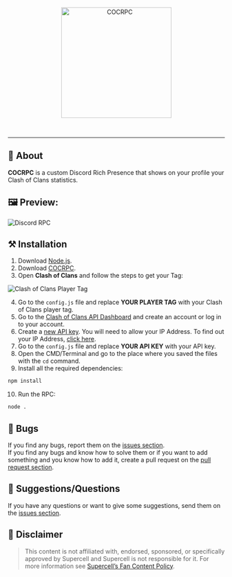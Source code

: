 <div align="center">
	<br>
	<p>
		<a target="_blank" href="https://github.com/Fastxyz/COCRPC" title="COCRPC">
			<img src="https://i.imgur.com/CBJXt2K.png" width="256" alt="COCRPC">
		</a>
	</p>
	<br>
</div>

<hr>

## **📙 About**

**COCRPC** is a custom Discord Rich Presence that shows on your profile your Clash of Clans statistics.

## **🖼️ Preview:**

<img alt="Discord RPC" src="https://i.imgur.com/NN98k5D.png">

## **⚒️ Installation**

1. Download [Node.js](https://nodejs.org/en/download).
2. Download [COCRPC](https://github.com/Fastxyz/COCRPC/archive/refs/heads/main.zip).
3. Open **Clash of Clans** and follow the steps to get your Tag:

  <img alt="Clash of Clans Player Tag" src="https://i.imgur.com/Rdo57QH.gif">

4. Go to the `config.js` file and replace **YOUR PLAYER TAG** with your Clash of Clans player tag.
5. Go to the [Clash of Clans API Dashboard](https://developer.clashofclans.com) and create an account or log in to your account.
6. Create a [new API key](https://developer.clashofclans.com/#/new-key). You will need to allow your IP Address. To find out your IP Address, [click here](https://nordvpn.com/what-is-my-ip).
7. Go to the `config.js` file and replace **YOUR API KEY** with your API key.
8. Open the CMD/Terminal and go to the place where you saved the files with the `cd` command.
9. Install all the required dependencies:

```cmd
npm install
```

10.   Run the RPC:

```cmd
node .
```

## 🐛 **Bugs**

If you find any bugs, report them on the [issues section](https://github.com/Fastxyz/COCRPC/issues).</br>If you find any bugs and know how to solve them or if you want to add something and you know how to add it, create a pull request on the [pull request section](https://github.com/Fastxyz/COCRPC/pulls).

## 💁 **Suggestions/Questions**

If you have any questions or want to give some suggestions, send them on the [issues section](https://github.com/Fastxyz/COCRPC/issues).

## 📌 **Disclaimer**

> This content is not affiliated with, endorsed, sponsored, or specifically approved by Supercell and Supercell is not responsible for it. For more information see [Supercell’s Fan Content Policy](https://supercell.com/fan-content-policy).